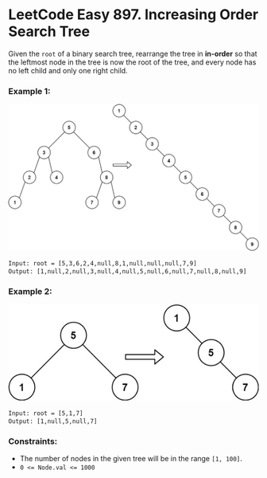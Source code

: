 # LeetCode Easy 897. Increasing Order Search Tree
Given the `root` of a binary search tree, rearrange the tree in **in-order** so that the leftmost node in the tree is now the root of the tree, and every node has no left child and only one right child.

 
### Example 1:

![ex1](images/ex1.jpg)
```
Input: root = [5,3,6,2,4,null,8,1,null,null,null,7,9]
Output: [1,null,2,null,3,null,4,null,5,null,6,null,7,null,8,null,9]
```

### Example 2:

![ex2](images/ex2.jpg)
```
Input: root = [5,1,7]
Output: [1,null,5,null,7]
``` 

### Constraints:

* The number of nodes in the given tree will be in the range `[1, 100]`.
* `0 <= Node.val <= 1000`